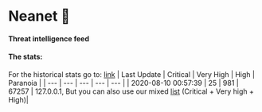 # Neanet :hocho:
#### Threat intelligence feed

#### The stats:
For the historical stats go to: [link](/stats.csv)
| Last Update | Critical | Very High | High | Paranoia |
| --- | --- | --- | --- | --- |
| 2020-08-10 00:57:39 | 25 | 981 | 67257 | 127.0.0.1, But you can also use our mixed [list](https://raw.githubusercontent.com/JavaGarcia/Neanet/master/blacklists/neanet_all.txt) (Critical + Very high + High)|




































